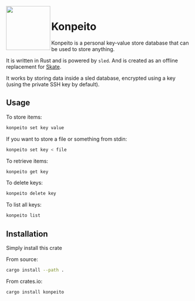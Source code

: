 <img align="left" style="vertical-align: middle" width="120" height="120" src=https://user-images.githubusercontent.com/4886639/183321432-b17aa134-9f7a-41ee-91d2-778b6062813f.png>

# Konpeito

Konpeito is a personal key-value store database that can be used to store anything.

It is written in Rust and is powered by `sled`. And is created as an offline replacement for [Skate](https://github.com/charmbracelet/skate).


It works by storing data inside a sled database, encrypted using a key (using the private SSH key by default).

## Usage
To store items:

```bash
konpeito set key value
```

If you want to store a file or something from stdin:

```bash
konpeito set key < file
```


To retrieve items:

```bash
konpeito get key
```

To delete keys:

```bash
konpeito delete key
```


To list all keys:

```bash
konpeito list
```

## Installation

Simply install this crate

From source:

```bash
cargo install --path .
```

From crates.io:
```bash
cargo install konpeito
```